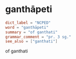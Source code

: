 # ganthāpeti

``` toml
dict_label = "NCPED"
word = "ganthāpeti"
summary = "of ganthati"
grammar_comment = "pr. 3 sg."
see_also = ["ganthati"]
```

of ganthati

